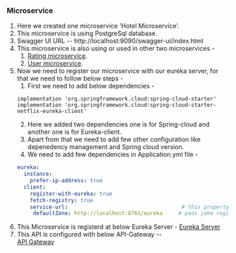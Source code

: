 ### Microservice

1. Here we created one microservice 'Hotel Microservice'.
2. This microservice is using PostgreSql database.
3. Swagger UI URL -- http://localhost:9090/swagger-ui/index.html
4. This microservice is also using or used in other two microservices -
    1. [Rating microservice](https://github.com/ayushdgupta/SpringBoot3-Rating-Microservice).
    2. [User microservice](https://github.com/ayushdgupta/SpringBoot3-User-Microservice/tree/master).
5. Now we need to register our microservice with our eureka server, for that we need to follow below steps -
   1. First we need to add below dependencies -
   ```
   implementation 'org.springframework.cloud:spring-cloud-starter'
   implementation 'org.springframework.cloud:spring-cloud-starter-netflix-eureka-client'
   ```
   2. Here we added two dependencies one is for Spring-cloud and another one is for Eureka-client.
   3. Apart from that we need to add few other configuration like depenedency management and Spring cloud version.
   4. We need to add few dependencies in Application.yml file -
   ```yaml
   eureka:
     instance:
       prefer-ip-address: true
     client:
       register-with-eureka: true
       fetch-registry: true
       service-url:                                    # this property will tell our microservice ki kis server ke
        defaultZone: http://localhost:8761/eureka     # paas jake register hona hai.
   ```
6. This Microservice is registerd at below Eureka Server -
   [Eureka Server](https://github.com/ayushdgupta/SpringBoot3-Eureka-Service-Microservice)
7. This API is configured with below API-Gateway --  
   [API Gateway](https://github.com/ayushdgupta/SpringBoot3-APIGateway-Microservice)